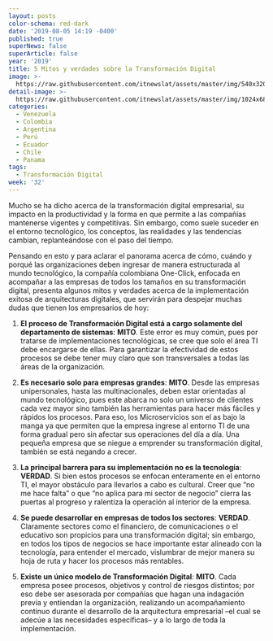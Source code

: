 ```yaml
---
layout: posts
color-schema: red-dark
date: '2019-08-05 14:19 -0400'
published: true
superNews: false
superArticle: false
year: '2019'
title: 5 Mitos y verdades sobre la Transformación Digital
image: >-
  https://raw.githubusercontent.com/itnewslat/assets/master/img/540x320/Transformacion-Digital-manos-p.jpg
detail-image: >-
  https://raw.githubusercontent.com/itnewslat/assets/master/img/1024x680/Transformacion-Digital-manos-g.jpg
categories:
  - Venezuela
  - Colombia
  - Argentina
  - Perú
  - Ecuador
  - Chile
  - Panama
tags:
  - Transformación Digital
week: '32'
---
```

Mucho se ha dicho acerca de la transformación digital empresarial, su impacto en la productividad y la forma en que permite a las compañías mantenerse vigentes y competitivas. Sin embargo, como suele suceder en el entorno tecnológico, los conceptos, las realidades y las tendencias cambian, replanteándose con el paso del tiempo.

Pensando en esto y para aclarar el panorama acerca de cómo, cuándo y porqué las organizaciones deben ingresar de manera estructurada al mundo tecnológico, la compañía colombiana One-Click, enfocada en acompañar a las empresas de todos los tamaños en su transformación digital, presenta algunos mitos y verdades acerca de la implementación exitosa de arquitecturas digitales, que servirán para despejar muchas dudas que tienen los empresarios de hoy:

1. **El proceso de Transformación Digital está a cargo solamente del departamento de sistemas**: **MITO**. Este error es muy común, pues por tratarse de implementaciones tecnológicas, se cree que solo el área TI debe encargarse de ellas. Para garantizar la efectividad de estos procesos se debe tener muy claro que son transversales a todas las áreas de la organización.

1. **Es necesario solo para empresas grandes**: **MITO**. Desde las empresas unipersonales, hasta las multinacionales, deben estar orientadas al mundo tecnológico, pues este abarca no solo un universo de clientes cada vez mayor sino también las herramientas para hacer más fáciles y rápidos los procesos. Para eso, los Microservicios son el as bajo la manga ya que permiten que la empresa ingrese al entorno TI de una forma gradual pero sin afectar sus operaciones del día a día. Una pequeña empresa que se niegue a emprender su transformación digital, también se está negando a crecer.

1. **La principal barrera para su implementación no es la tecnología**: **VERDAD**. Si bien estos procesos se enfocan enteramente en el entorno TI, el mayor obstáculo para llevarlos a cabo es cultural. Creer que “no me hace falta” o que “no aplica para mi sector de negocio” cierra las puertas al progreso y ralentiza la operación al interior de la empresa.

1. **Se puede desarrollar en empresas de todos los sectores**: **VERDAD**. Claramente sectores como el financiero, de comunicaciones o el educativo son propicios para una transformación digital; sin embargo, en todos los tipos de negocios se hace importante estar alineado con la tecnología, para entender el mercado, vislumbrar de mejor manera su hoja de ruta y hacer los procesos más rentables.

1. **Existe un único modelo de Transformación Digital**: **MITO**. Cada empresa posee procesos, objetivos y control de riesgos distintos; por eso debe ser asesorada por compañías que hagan una indagación previa y entiendan la organización, realizando un acompañamiento continuo durante el desarrollo de la arquitectura empresarial –el cual se adecúe a las necesidades específicas– y a lo largo de toda la implementación.
